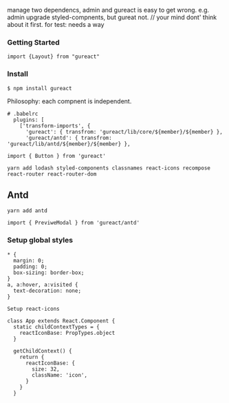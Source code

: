 manage two dependencs, admin and gureact is easy to get wrong.
  e.g. admin upgrade styled-compnents, but gureat not. // your mind dont' think about it first.
  for test: needs a way

### Getting Started

```
import {Layout} from "gureact"
```

### Install

```
$ npm install gureact
```

Philosophy: each compnent is independent.

```
# .babelrc
  plugins: [
    ['transform-imports', {
      'gureact': { transfrom: 'gureact/lib/core/${member}/${member} },
      'gureact/antd': { transfrom: 'gureact/lib/antd/${member}/${member} },

import { Button } from 'gureact'

yarn add lodash styled-components classnames react-icons recompose react-router react-router-dom
```

## Antd

```
yarn add antd

import { PreviweModal } from 'gureact/antd'
```

### Setup global styles

```
* {
  margin: 0;
  padding: 0;
  box-sizing: border-box;
}
a, a:hover, a:visited {
  text-decoration: none;
}
```

```
Setup react-icons

class App extends React.Component {
  static childContextTypes = {
    reactIconBase: PropTypes.object
  }

  getChildContext() {
    return {
      reactIconBase: {
        size: 32,
        className: 'icon',
      }
    }
  }
```


